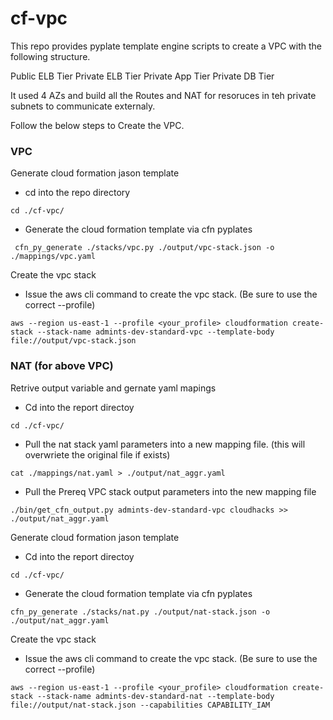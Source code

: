 # cf-vpc
This repo provides pyplate template engine scripts to create a VPC with the following structure.

Public ELB Tier
Private ELB Tier
Private App Tier
Private DB Tier

It used 4 AZs and build all the Routes and NAT for resoruces in teh private subnets to communicate externaly.

Follow the below steps to Create the VPC.

### VPC
Generate cloud formation jason template

- cd into the repo directory
```
cd ./cf-vpc/
```

- Generate the cloud formation template via cfn pyplates
```
 cfn_py_generate ./stacks/vpc.py ./output/vpc-stack.json -o ./mappings/vpc.yaml
```

Create the vpc stack
- Issue the aws cli command to create the vpc stack.  (Be sure to use the correct --profile)
```
aws --region us-east-1 --profile <your_profile> cloudformation create-stack --stack-name admints-dev-standard-vpc --template-body  file://output/vpc-stack.json
```

### NAT (for above VPC)

Retrive output variable and gernate yaml mapings
- Cd into the report directoy
```
cd ./cf-vpc/
```
- Pull the nat stack yaml parameters into a new mapping file. (this will overwriete the original file if exists)
```
cat ./mappings/nat.yaml > ./output/nat_aggr.yaml
```

- Pull the Prereq VPC stack output parameters into the new mapping file
```
./bin/get_cfn_output.py admints-dev-standard-vpc cloudhacks >> ./output/nat_aggr.yaml
```
Generate cloud formation jason template

- Cd into the report directoy
```
cd ./cf-vpc/
```

- Generate the cloud formation template via cfn pyplates
```
cfn_py_generate ./stacks/nat.py ./output/nat-stack.json -o ./output/nat_aggr.yaml 
```

Create the vpc stack
- Issue the aws cli command to create the vpc stack.  (Be sure to use the correct --profile)
```
aws --region us-east-1 --profile <your_profile> cloudformation create-stack --stack-name admints-dev-standard-nat --template-body  file://output/nat-stack.json --capabilities CAPABILITY_IAM
```
